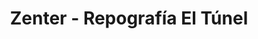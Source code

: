 ---
title: "Zenter - Repografía El Túnel"
url: /valladolid/zenter-repografia-el-tunel/
shop: material de oficina
---